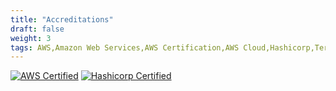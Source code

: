 ```yaml
---
title: "Accreditations"
draft: false
weight: 3
tags: AWS,Amazon Web Services,AWS Certification,AWS Cloud,Hashicorp,Terraform,IAC,Devops
---
```


[![AWS Certified](https://images.credly.com/size/200x200/images/0e284c3f-5164-4b21-8660-0d84737941bc/image.png)](https://www.credly.com/badges/8b3be25b-03fb-412a-8384-e8c165926af3/public_url) [![Hashicorp Certified](https://images.credly.com/size/200x200/images/99289602-861e-4929-8277-773e63a2fa6f/image.png)](https://www.credly.com/badges/e7459170-c173-4484-b258-44b0e9c7755c/public_url)
